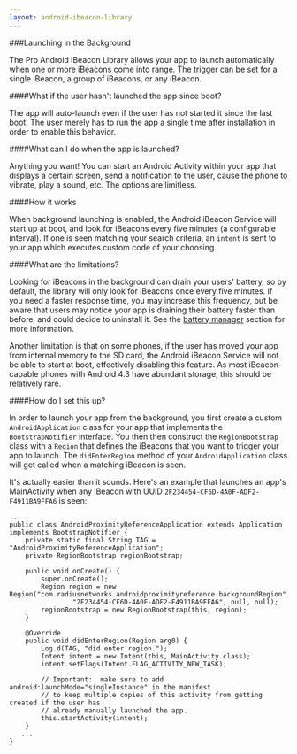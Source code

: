 ```yaml
---
layout: android-ibeacon-library
---
```


###Launching in the Background

The Pro Android iBeacon Library allows your app to launch automatically when one or more iBeacons come into range.  The trigger can be set for
a single iBeacon, a group of iBeacons, or any iBeacon.  

####What if the user hasn't launched the app since boot?

The app will auto-launch even if the user has not started it since the last boot.  The user merely has to run the app a single time after installation in order to
enable this behavior.

####What can I do when the app is launched?

Anything you want!  You can start an Android Activity within your app that displays a certain screen, send a notification to the user, cause the phone to vibrate, play a sound, etc.  The options are limitless.

####How it works

When background launching is enabled, the Android iBeacon Service will start up at boot, and look for iBeacons every five minutes (a configurable interval).  If one is seen matching your
search criteria, an `intent` is sent to your app which executes custom code of your choosing.

####What are the limitations?

Looking for iBeacons in the background can drain your users' battery, so by default, the library will only look for iBeacons once every five minutes.  If you need a faster response time, you may increase
this frequency, but be aware that users may notice your app is draining their battery faster than before, and could decide to uninstall it.  See the [battery manager](battery_manager.html) section for more information.

Another limitation is that on some phones, if the user has moved your app from internal memory to the SD card, the Android iBeacon Service will not be able to start at boot, effectively disabling this feature.  As most iBeacon-capable phones with Android 4.3 have abundant storage, this should be relatively rare.

####How do I set this up?

In order to launch your app from the background, you first create a custom `AndroidApplication` class for your app that implements the `BootstrapNotifier` interface.  You then then construct the `RegionBootstrap` class with a `Region` that defines the iBeacons that you want to 
trigger your app to launch.   The `didEnterRegion` method of your `AndroidApplication` class will get called when a matching iBeacon is seen.

It's actually easier than it sounds.  Here's an example that launches an app's MainActivity when any iBeacon with UUID `2F234454-CF6D-4A0F-ADF2-F4911BA9FFA6` is seen:

```
...
public class AndroidProximityReferenceApplication extends Application implements BootstrapNotifier {
    private static final String TAG = "AndroidProximityReferenceApplication";
    private RegionBootstrap regionBootstrap;

    public void onCreate() {
        super.onCreate();
        Region region = new Region("com.radiusnetworks.androidproximityreference.backgroundRegion",
                "2F234454-CF6D-4A0F-ADF2-F4911BA9FFA6", null, null);
        regionBootstrap = new RegionBootstrap(this, region);
    }

    @Override
    public void didEnterRegion(Region arg0) {
        Log.d(TAG, "did enter region.");
        Intent intent = new Intent(this, MainActivity.class);
        intent.setFlags(Intent.FLAG_ACTIVITY_NEW_TASK);

        // Important:  make sure to add android:launchMode="singleInstance" in the manifest
        // to keep multiple copies of this activity from getting created if the user has
        // already manually launched the app.
        this.startActivity(intent);
    }
   ...
}
```

